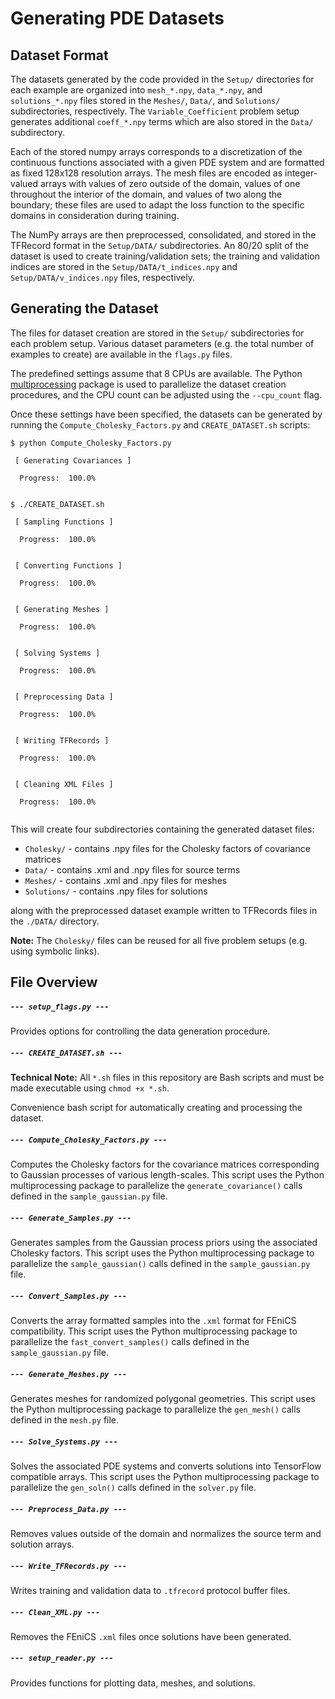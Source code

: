 # Generating PDE Datasets

## Dataset Format
The datasets generated by the code provided in the `Setup/` directories for each example are organized into `mesh_*.npy`, `data_*.npy`, and `solutions_*.npy` files stored in the `Meshes/`, `Data/`, and `Solutions/` subdirectories, respectively.  The `Variable_Coefficient` problem setup generates additional `coeff_*.npy` terms which are also stored in the `Data/` subdirectory.

Each of the stored numpy arrays corresponds to a discretization of the continuous functions associated with a given PDE system and are formatted as fixed 128x128 resolution arrays.  The mesh files are encoded as integer-valued arrays with values of zero outside of the domain, values of one throughout the interior of the domain, and values of two along the boundary; these files are used to adapt the loss function to the specific domains in consideration during training.

The NumPy arrays are then preprocessed, consolidated, and stored in the TFRecord format in the `Setup/DATA/` subdirectories.  An 80/20 split of the dataset is used to create training/validation sets; the training and validation indices are stored in the `Setup/DATA/t_indices.npy` and `Setup/DATA/v_indices.npy` files, respectively.

    
## Generating the Dataset
The files for dataset creation are stored in the `Setup/` subdirectories for each problem setup.  Various dataset parameters (e.g. the total number of examples to create) are available in the `flags.py` files.

The predefined settings assume that 8 CPUs are available.  The Python [multiprocessing](https://docs.python.org/2/library/multiprocessing.html) package is used to parallelize the dataset creation procedures, and the CPU count can be adjusted using the `--cpu_count` flag.

    
Once these settings have been specified, the datasets can be generated by running the `Compute_Cholesky_Factors.py` and  `CREATE_DATASET.sh` scripts:
```console
$ python Compute_Cholesky_Factors.py
    
 [ Generating Covariances ]
    
  Progress:  100.0%

    
$ ./CREATE_DATASET.sh
    
 [ Sampling Functions ]

  Progress:  100.0%


 [ Converting Functions ]

  Progress:  100.0%


 [ Generating Meshes ]

  Progress:  100.0%


 [ Solving Systems ]

  Progress:  100.0%


 [ Preprocessing Data ]

  Progress:  100.0%

    
 [ Writing TFRecords ]

  Progress:  100.0%


 [ Cleaning XML Files ]

  Progress:  100.0%
  
```


This will create four subdirectories containing the generated dataset files:
* `Cholesky/` - contains .npy files for the Cholesky factors of covariance matrices
* `Data/` - contains .xml and .npy files for source terms
* `Meshes/` - contains .xml and .npy files for meshes
* `Solutions/` - contains .npy files for solutions

along with the preprocessed dataset example written to TFRecords files in the `./DATA/` directory.

**Note:** The `Cholesky/` files can be reused for all five problem setups (e.g. using symbolic links).  





## File Overview

##### `--- setup_flags.py ---`
Provides options for controlling the data generation procedure.


##### `--- CREATE_DATASET.sh ---`
**Technical Note:** 
All `*.sh` files in this repository are Bash scripts and must be made executable using `chmod +x *.sh`.


Convenience bash script for automatically creating and processing the dataset.


##### `--- Compute_Cholesky_Factors.py ---`
Computes the Cholesky factors for the covariance matrices corresponding to Gaussian processes of various length-scales.  This script uses the Python multiprocessing package to parallelize the `generate_covariance()` calls defined in the `sample_gaussian.py` file.


##### `--- Generate_Samples.py ---`
Generates samples from the Gaussian process priors using the associated Cholesky factors.  This script uses the Python multiprocessing package to parallelize the `sample_gaussian()` calls defined in the `sample_gaussian.py` file.


##### `--- Convert_Samples.py ---` 
Converts the array formatted samples into the `.xml` format for FEniCS compatibility.  This script uses the Python multiprocessing package to parallelize the `fast_convert_samples()` calls defined in the `sample_gaussian.py` file.


##### `--- Generate_Meshes.py ---`
Generates meshes for randomized polygonal geometries.  This script uses the Python multiprocessing package to parallelize the `gen_mesh()` calls defined in the `mesh.py` file.


##### `--- Solve_Systems.py ---` 
Solves the associated PDE systems and converts solutions into TensorFlow compatible arrays.  This script uses the Python multiprocessing package to parallelize the `gen_soln()` calls defined in the `solver.py` file.


##### `--- Preprocess_Data.py ---`
Removes values outside of the domain and normalizes the source term and solution arrays.


##### `--- Write_TFRecords.py ---`
Writes training and validation data to `.tfrecord` protocol buffer files.


##### `--- Clean_XML.py ---`
Removes the FEniCS `.xml` files once solutions have been generated.


##### `--- setup_reader.py ---`
Provides functions for plotting data, meshes, and solutions.

